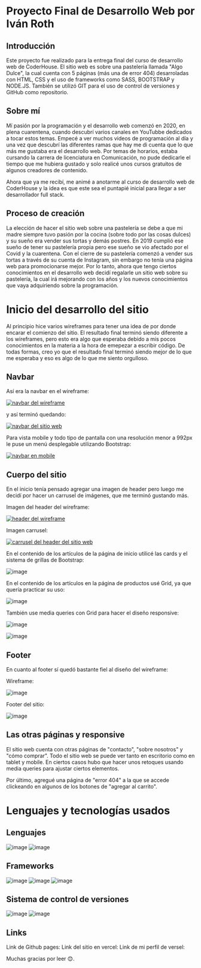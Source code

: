 # Proyecto Final de Desarrollo Web por Iván Roth

## Introducción

Este proyecto fue realizado para la entrega final del curso de desarrollo web de CoderHouse. El sitio web es sobre una pastelería llamada
"Algo Dulce", la cual cuenta con 5 páginas (más una de error 404) desarroladas con HTML, CSS y el uso de frameworks como SASS, BOOTSTRAP
y NODE.JS. También se utilizó GIT para el uso de control de versiones y GitHub como repositorio.

## Sobre mí

Mí pasión por la programación y el desarrollo web comenzó en 2020, en plena cuarentena, cuando descubrí varios canales en YouTubbe
dedicados a tocar estos temas. Empecé a ver muchos videos de programación al día y una vez que descubrí las diferentes ramas que hay
me di cuenta que lo que más me gustaba era el desarrollo web. Por temas de horarios, estaba cursando la carrera de licenciatura en
Comunicación, no pude dedicarle el tiempo que me hubiera gustado y solo realicé unos cursos gratuitos de algunos creadores de contenido.

Ahora que ya me recibí, me animé a anotarme al curso de desarrollo web de CoderHouse y la idea es que este sea el puntapié inicial para
llegar a ser desarrollador full stack.

## Proceso de creación

La elección de hacer el sitio web sobre una pastelería se debe a que mi madre siempre tuvo pasión por la cocina (sobre todo por las cosas
dulces) y su sueño era vender sus tortas y demás postres. En 2019 cumplió ese sueño de tener su pastelería propia pero ese sueño se vio 
afectado por el Covid y la cuarentena. Con el cierre de su pastelería comenzó a vender sus tortas a través de su cuenta de Instagram,
sin embargo no tenía una página web para promocionarse mejor. Por lo tanto, ahora que tengo ciertos conocimientos en el desarrollo web decidí 
regalarle un sitio web sobre su pastelería, la cual irá mejorando con los años y los nuevos conocimientos que vaya adquiriendo sobre la 
programación.

# Inicio del desarrollo del sitio

Al principio hice varios wireframes para tener una idea de por donde encarar el comienzo del sitio. El resultado final terminó siendo
diferente a los wireframes, pero esto era algo que esperaba debido a mis pocos conocimientos en la materia a la hora de emepezar a escribir
código. De todas formas, creo yo que el resultado final terminó siendo mejor de lo que me esperaba y eso es algo de lo que me siento
orgulloso.

## Navbar

Así era la navbar en el wireframe:

[<img src="img-readme/captura-navbar.png" alt="navbar del wireframe">](https://github.com/ivanroth000/mi-primer-repositorio/blob/master/img-readme/captura-navbar.png)


y así terminó quedando:

[<img src="img-readme/navbar-sitio.png" alt="navbar del sitio web">](https://github.com/ivanroth000/mi-primer-repositorio/blob/master/img-readme/navbar-sitio.png)


Para vista mobile y todo tipo de pantalla con una resolución menor a 992px le puse un menú desplegable utilizando Bootstrap:

[<img src="img-readme/navbar-mobile.png" alt="navbar en mobile">](https://github.com/ivanroth000/mi-primer-repositorio/blob/master/img-readme/navbar-mobile.png)


## Cuerpo del sitio

En el inicio tenía pensado agregar una imagen de header pero luego me decidí por hacer un carrusel de imágenes, que me terminó gustando
más.

Imagen del header del wireframe:

[<img src="img-readme/header-wireframe.png" alt="header del wireframe">](https://github.com/ivanroth000/mi-primer-repositorio/blob/master/img-readme/header-wireframe.png)


Imagen carrusel:

[<img src="img-readme/header-carrusel.png" alt="carrusel del header del sitio web">](https://github.com/ivanroth000/mi-primer-repositorio/blob/master/img-readme/header-carrusel.png)


En el contenido de los artículos de la página de inicio utilicé las cards y el sistema de grillas de Bootstrap:

![image](https://github.com/ivanroth000/mi-primer-repositorio/blob/master/img-readme/articulos-inicio.png)


En el contenido de los artículos en la página de productos usé Grid, ya que quería practicar su uso:

![image](https://github.com/ivanroth000/mi-primer-repositorio/blob/master/img-readme/articulos-productos.png)


También use media queries con Grid para hacer el diseño responsive:

![image](https://github.com/ivanroth000/mi-primer-repositorio/blob/master/img-readme/responsive-mobile.png)

![image](https://github.com/ivanroth000/mi-primer-repositorio/blob/master/img-readme/responsive-tablet.png)

## Footer

En cuanto al footer sí quedó bastante fiel al diseño del wireframe:

Wireframe:

![image](https://github.com/ivanroth000/mi-primer-repositorio/blob/master/img-readme/footer-wireframe.png)

Footer del sitio:

![image](https://github.com/ivanroth000/mi-primer-repositorio/blob/master/img-readme/footer-web.png)

## Las otras páginas y responsive

El sitio web cuenta con otras páginas de "contacto", "sobre nosotros" y "cómo comprar". Todo el sitio web se puede ver tanto en escritorio
como en tablet y mobile. En ciertos casos hubo que hacer unos retoques usando media queries para ajustar ciertos elementos.

Por último, agregué una página de "error 404" a la que se accede clickeando en algunos de los botones de "agregar al carrito".

# Lenguajes y tecnologías usados

## Lenguajes
![image](https://github.com/ivanroth000/mi-primer-repositorio/blob/master/img-readme/img-html5.svg)
![image](https://github.com/ivanroth000/mi-primer-repositorio/blob/master/img-readme/img-css.svg)

## Frameworks
![image](https://github.com/ivanroth000/mi-primer-repositorio/blob/master/img-readme/img-bt.svg)
![image](https://github.com/ivanroth000/mi-primer-repositorio/blob/master/img-readme/img-sass.svg)
![image](https://github.com/ivanroth000/mi-primer-repositorio/blob/master/img-readme/img-nodes.svg)

## Sistema de control de versiones
![image](https://github.com/ivanroth000/mi-primer-repositorio/blob/master/img-readme/git-logo-final.svg)
![image](https://github.com/ivanroth000/mi-primer-repositorio/blob/master/img-readme/github-logo-final.svg)

## Links

Link de Github pages:
Link del sitio en vercel:
Link de mi perfil de versel:

Muchas gracias por leer 😊.
